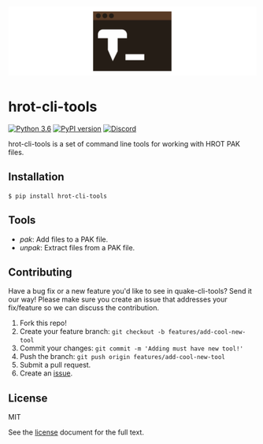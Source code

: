 # [![hrot-cli-tools](https://raw.githubusercontent.com/joshuaskelly/hrot-cli-tools/master/.media/logo.svg?sanitize=true)](https://github.com/JoshuaSkelly/hrot-cli-tools)

# hrot-cli-tools

[![Python 3.6](https://img.shields.io/badge/python-3.6-blue.svg)]() [![PyPI version](https://badge.fury.io/py/hrot-cli-tools.svg)](https://pypi.python.org/pypi/hrot-cli-tools) [![Discord](https://img.shields.io/badge/discord-chat-7289DA.svg)](https://discord.gg/KvwmdXA)

hrot-cli-tools is a set of command line tools for working with HROT PAK files.

## Installation
```shell
$ pip install hrot-cli-tools
```

## Tools
- _pak_: Add files to a PAK file.
- _unpak_: Extract files from a PAK file.

## Contributing
Have a bug fix or a new feature you'd like to see in quake-cli-tools? Send it our way! Please make sure you create an issue that addresses your fix/feature so we can discuss the contribution.

1. Fork this repo!
2. Create your feature branch: `git checkout -b features/add-cool-new-tool`
3. Commit your changes: `git commit -m 'Adding must have new tool!'`
4. Push the branch: `git push origin features/add-cool-new-tool`
5. Submit a pull request.
6. Create an [issue](https://github.com/joshuaskelly/hrot-cli-tools/issues/new).

## License
MIT

See the [license](./LICENSE) document for the full text.
